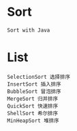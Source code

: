# Sort
	Sort with Java
# List
	SelectionSort 选择排序
	InsertSort 插入排序
	BubbleSort 冒泡排序
	MergeSort 归并排序
	QuickSort 快速排序
	ShellSort 希尔排序
	MinHeapSort 堆排序